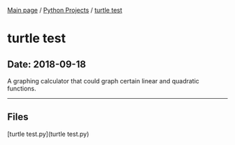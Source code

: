 [Main page](/) / [Python Projects](/python) / [turtle test](/python/2018-09-18_turtle_test)

# turtle test

## Date: 2018-09-18

A graphing calculator that could graph certain linear and quadratic functions.

-----

## Files

[turtle test.py](turtle test.py)